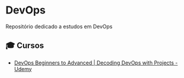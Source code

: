 # DevOps

Repositório dedicado a estudos em DevOps

## 🎓 Cursos

+ [DevOps Beginners to Advanced | Decoding DevOps with Projects - Udemy](https://www.udemy.com/course/decodingdevops/?ranMID=39197&ranEAID=JVFxdTr9V80&ranSiteID=JVFxdTr9V80-2WNECp80eE4fRlVsF0DYBg&LSNPUBID=JVFxdTr9V80&utm_source=aff-campaign&utm_medium=udemyads)

